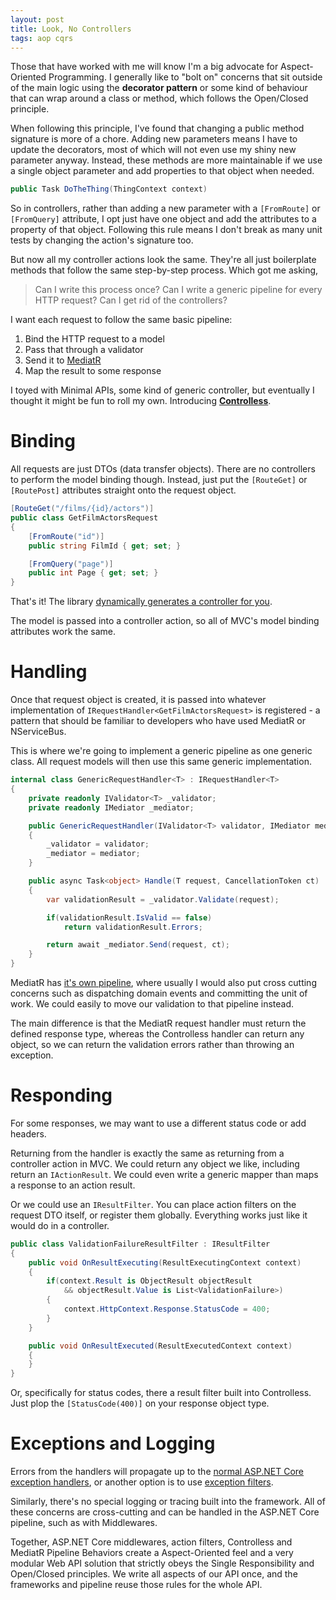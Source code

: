 ```yaml
---
layout: post
title: Look, No Controllers
tags: aop cqrs
---
```


Those that have worked with me will know I'm a big advocate for Aspect-Oriented Programming. I generally like to "bolt on" concerns that sit outside of the main logic using the **decorator pattern** or some kind of behaviour that can wrap around a class or method, which follows the Open/Closed principle.

When following this principle, I've found that changing a public method signature is more of a chore. Adding new parameters means I have to update the decorators, most of which will not even use my shiny new parameter anyway. Instead, these methods are more maintainable if we use a single object parameter and add properties to that object when needed.

```c#
public Task DoTheThing(ThingContext context)
```

So in controllers, rather than adding a new parameter with a `[FromRoute]` or `[FromQuery]` attribute, I opt just have one object and add the attributes to a property of that object. Following this rule means I don't break as many unit tests by changing the action's signature too.

But now all my controller actions look the same. They're all just boilerplate methods that follow the same step-by-step process. Which got me asking,
> Can I write this process once? Can I write a generic pipeline for every HTTP request? Can I get rid of the controllers?

I want each request to follow the same basic pipeline:
1. Bind the HTTP request to a model
2. Pass that through a validator
3. Send it to [MediatR](https://github.com/jbogard/MediatR)
4. Map the result to some response

I toyed with Minimal APIs, some kind of generic controller, but eventually I thought it might be fun to roll my own. Introducing **[Controlless](https://github.com/connellw/Controlless)**.

# Binding

All requests are just DTOs (data transfer objects). There are no controllers to perform the model binding though. Instead, just put the `[RouteGet]` or `[RoutePost]` attributes straight onto the request object.

```c#
[RouteGet("/films/{id}/actors")]
public class GetFilmActorsRequest
{
    [FromRoute("id")]
    public string FilmId { get; set; }

    [FromQuery("page")]
    public int Page { get; set; }
}
```

That's it! The library [dynamically generates a controller for you](https://www.strathweb.com/2018/04/generic-and-dynamically-generated-controllers-in-asp-net-core-mvc/).

The model is passed into a controller action, so all of MVC's model binding attributes work the same.

# Handling

Once that request object is created, it is passed into whatever implementation of `IRequestHandler<GetFilmActorsRequest>` is registered - a pattern that should be familiar to developers who have used MediatR or NServiceBus.

This is where we're going to implement a generic pipeline as one generic class. All request models will then use this same generic implementation.

```c#
internal class GenericRequestHandler<T> : IRequestHandler<T>
{
    private readonly IValidator<T> _validator;
    private readonly IMediator _mediator;

    public GenericRequestHandler(IValidator<T> validator, IMediator mediator)
    {
        _validator = validator;
        _mediator = mediator;
    }

    public async Task<object> Handle(T request, CancellationToken ct)
    {
        var validationResult = _validator.Validate(request);

        if(validationResult.IsValid == false)
            return validationResult.Errors;

        return await _mediator.Send(request, ct);
    }
}
```

MediatR has [it's own pipeline](https://lostechies.com/jimmybogard/2014/09/09/tackling-cross-cutting-concerns-with-a-mediator-pipeline/), where usually I would also put cross cutting concerns such as dispatching domain events and committing the unit of work. We could easily to move our validation to that pipeline instead.

The main difference is that the MediatR request handler must return the defined response type, whereas the Controlless handler can return any object, so we can return the validation errors rather than throwing an exception.

# Responding

For some responses, we may want to use a different status code or add headers.

Returning from the handler is exactly the same as returning from a controller action in MVC. We could return any object we like, including return an `IActionResult`. We could even write a generic mapper than maps a response to an action result.

Or we could use an `IResultFilter`. You can place action filters on the request DTO itself, or register them globally. Everything works just like it would do in a controller.

```c#
public class ValidationFailureResultFilter : IResultFilter
{
    public void OnResultExecuting(ResultExecutingContext context)
    {
        if(context.Result is ObjectResult objectResult
            && objectResult.Value is List<ValidationFailure>)
        {
            context.HttpContext.Response.StatusCode = 400;
        }
    }

    public void OnResultExecuted(ResultExecutedContext context)
    {
    }
}
```

Or, specifically for status codes, there a result filter built into Controlless. Just plop the `[StatusCode(400)]` on your response object type.

# Exceptions and Logging

Errors from the handlers will propagate up to the [normal ASP.NET Core exception handlers](https://docs.microsoft.com/en-us/aspnet/core/web-api/handle-errors?view=aspnetcore-5.0), or another option is to use [exception filters](https://docs.microsoft.com/en-us/aspnet/core/mvc/controllers/filters?view=aspnetcore-5.0#exception-filters).

Similarly, there's no special logging or tracing built into the framework. All of these concerns are cross-cutting and can be handled in the ASP.NET Core pipeline, such as with Middlewares.

Together, ASP.NET Core middlewares, action filters, Controlless and MediatR Pipeline Behaviors create a Aspect-Oriented feel and a very modular Web API solution that strictly obeys the Single Responsibility and Open/Closed principles. We write all aspects of our API once, and the frameworks and pipeline reuse those rules for the whole API.